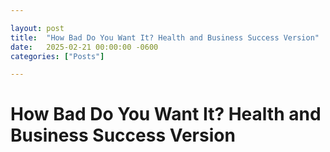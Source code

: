 ```yaml
---

layout: post
title:  "How Bad Do You Want It? Health and Business Success Version"
date:   2025-02-21 00:00:00 -0600
categories: ["Posts"] 

---
```


# How Bad Do You Want It? Health and Business Success Version